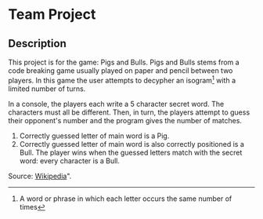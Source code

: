 # Team Project

Description
-----------

This project is for the game: Pigs and Bulls. Pigs and Bulls stems from a code breaking game usually played on paper and pencil between two players. In this game the user attempts to decypher an isogram[^1] with a limited number of turns.

In a console, the players each write a 5 character secret word. The characters must all be different. Then, in turn, the players attempt to guess their opponent's number and the program gives the number of matches.
1. Correctly guessed letter of main word is a Pig.
2. Correctly guessed letter of main word is also correctly positioned is a Bull.
The player wins when the guessed letters match with the secret word: every character is a Bull.

Source: [Wikipedia]("https://en.wikipedia.org/wiki/Bulls_and_Cows)".

[^1]: A word or phrase in which each letter occurs the same number of times
